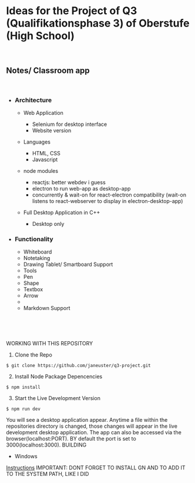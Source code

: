 # Ideas for the Project of Q3 (Qualifikationsphase 3) of Oberstufe (High School)

<br>

## Notes/ Classroom app

<br>

- ### Architecture
    - Web Application
        - Selenium for desktop interface
        - Website version
    - Languages
        - HTML, CSS
        - Javascript
	- node modules
		- reactjs: better webdev i guess
		- electron to run web-app as desktop-app
		- concurrently & wait-on for react-electron compatibility (wait-on listens to react-webserver to display in electron-desktop-app)

    - Full Desktop Application in C++ 
    	- Desktop only

- ### Functionality
    - Whiteboard
    - Notetaking
    - Drawing Tablet/ Smartboard Support 
    - Tools
    - Pen
    - Shape
    - Textbox
    - Arrow
    - 
    - Markdown Support

<br/> <br/> <br/>

WORKING WITH THIS REPOSITORY
1. Clone the Repo
```shell
$ git clone https://github.com/janeuster/q3-project.git
```
2. Install Node Package Depencencies
```shell
$ npm install
```
3. Start the Live Development Version
```shell
$ npm run dev
```
You will see a desktop application appear. Anytime a file within the repositories directory is changed, those changes will appear in the live development desktop application.
The app can also be accessed via the browser(localhost:PORT). BY default the port is set to 3000(localhost:3000).
BUILDING

- Windows
		
[Instructions](https://www.electronjs.org/docs/latest/development/build-instructions-windows/dd//www.electronjs.org/docs/latest/development/build-instructions-windows/)
IMPORTANT: DONT FORGET TO INSTALL GN AND TO ADD IT TO THE SYSTEM PATH, LIKE I DID
